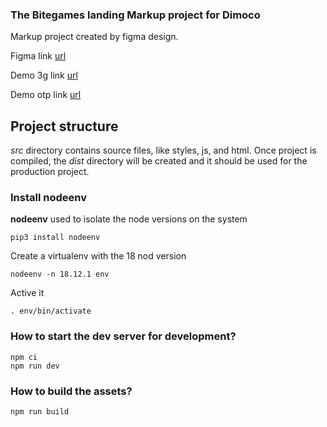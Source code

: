 ### The Bitegames landing Markup project for Dimoco ###

Markup project created by figma design.

Figma link [url](https://www.figma.com/file/IEB7Jrddxwt8MwvwV9IBuH/Poland-Plus---Dimoco-(Mind%2B%26Bitegames)?type=design&node-id=0-1&mode=design&t=cOCnz4jCLlPtK1gx-0 "Figma link")

Demo 3g link [url](https://pw-int.github.io/bg-pol-plus/ "Demo 3g link")

Demo otp link [url](https://pw-int.github.io/bg-pol-plus/otp.html "Demo otp link")

## Project structure ##

*src* directory contains source files, like styles, js, and html. Once project is compiled, the *dist* directory will be created and it should be used for the production project.

### Install nodeenv ###

**nodeenv** used to isolate the node versions on the system 

    pip3 install nodeenv

Create a virtualenv with the 18 nod version

    nodeenv -n 18.12.1 env

Active it 

    . env/bin/activate

### How to start the dev server for development? ###

    npm ci
    npm run dev


### How to build the assets? ###

    npm run build

